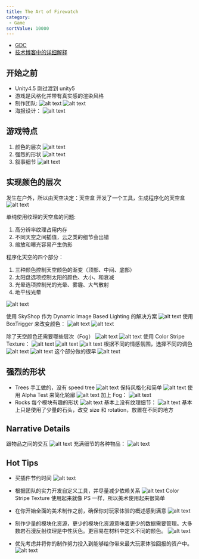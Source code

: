 ```yaml
---
title: The Art of Firewatch
category:
 - Game
sortValue: 10000
---
```


- [GDC](https://www.youtube.com/watch?v=SdxQ3HlhTE8)
- [技术博客中的详细解释](https://blog.camposanto.com/post/112703721804/this-blog-post-is-an-in-detail-explanation-of-part)

## 开始之前

- Unity4.5 刚过渡到 unity5
- 游戏是风格化并带有真实感的渲染风格
- 制作团队:
  ![alt text](image-5.png)
  ![alt text](image.png)
- 海报设计：
  ![alt text](image-1.png)

## 游戏特点

1. 颜色的层次
   ![alt text](image-2.png)
2. 强烈的形状
   ![alt text](image-3.png)
3. 叙事细节
   ![alt text](image-4.png)

## 实现颜色的层次

发生在户外，所以由天空决定：天空盒
开发了一个工具，生成程序化的天空盒
![alt text](image-6.png)

单纯使用纹理的天空盒的问题:

1. 高分辨率纹理占用内存
2. 不同天空之间插值，云之类的细节会出错
3. 缩放和曝光容易产生伪影

程序化天空的四个部分：

1. 三种颜色控制天空颜色的渐变（顶部、中间、底部）
2. 太阳盘选项控制太阳的颜色、大小、和衰减
3. 光晕选项控制光的光晕、雾霾、大气散射
4. 地平线光晕

![alt text](image-31.png)

使用 SkyShop 作为 Dynamic Image Based Lighting 的解决方案
![alt text](image-7.png)
使用 BoxTrigger 来改变颜色：
![alt text](image-8.png)
![alt text](image-9.png)

除了天空颜色还需要哪些层次（Fog）
![alt text](image-11.png)
![alt text](image-12.png)
使用 Color Stripe Texture：
![alt text](image-13.png)
![alt text](image-15.png)
![alt text](image-14.png)
根据不同的情感氛围，选择不同的调色
![alt text](image-17.png)
![alt text](image-18.png)
这个部分做的很早
![alt text](image-19.png)

## 强烈的形状

- Trees
  手工做的，没有 speed tree
  ![alt text](image-21.png)
  保持风格化和简单
  ![alt text](image-22.png)
  使用 Alpha Test 来简化轮廓
  ![alt text](image-23.png)
  加上 Fog：
  ![alt text](image-29.png)
- Rocks
  每个模块有趣的形状
  ![alt text](image-24.png)
  基本上没有纹理细节：
  ![alt text](image-30.png)
  基本上只是使用了少量的石头，改变 size 和 rotation，放置在不同的地方

## Narrative Details

跟物品之间的交互
![alt text](image-26.png)
充满细节的各种物品：
![alt text](image-27.png)

## Hot Tips

- 买插件节约时间
  ![alt text](image-10.png)
- 根据团队的实力开发自定义工具，并尽量减少依赖关系
  ![alt text](image-16.png)
  Color Stripe Texture 使用起来就像 PS 一样，所以美术使用起来很简单
- 在你开始全面的美术制作之前，确保你对玩家体验的概述感到满意
  ![alt text](image-20.png)

- 制作少量的模块化资源，更少的模块化资源意味着更少的数据需要管理。大多数岩石漫反射纹理是中性灰色。更容易在材料中定义不同的颜色。
  ![alt text](image-25.png)
- 优先考虑并将你的制作努力投入到能够给你带来最大玩家体验回报的资产中。
  ![alt text](image-28.png)
